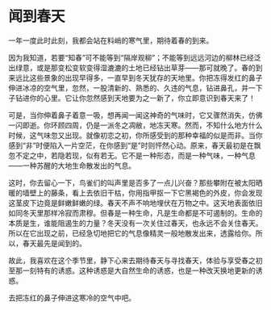 # 闻到春天

一年一度此时此刻，我都会站在料峭的寒气里，期待着春的到来。 

因为我知道，若要“知春”可不能等到“隔岸观柳”；不能等到远远河边的柳林已经泛出绿意，或是那变松变软变得湿漉漉的土地已经钻出草芽——那可就晚了。春的到来远比这些景象的出现早得多，一直早到冬天犹存的天地里。你把冻得发红的鼻子伸进冰凉的空气里，忽然，一股清新的、熟悉的、久违的气息，钻进鼻孔，并一下子钻进你的心里。它让你忽然感到天地要为之一新了，你立即意识到春天来了！ 

可是，当你伸着鼻子着意一吸，想再闻一闻这神奇的气味时，它又骤然消失，仿佛一闪即逝。你环顾四周，仍是一派冬之凋敝，地冻天寒。然而，不知什么地方什么时候，这气味忽又出现。就像初恋之初，你所感受到的那种幸福的似是而非。当你感到“非”时便陷入一片空茫，在你感到“是”时则怦然心动。原来，春天最初是在飘忽不定之中，若隐若现，似有若无。它不是一种形态，而是一种气味，一种气息——一种苏醒的大地生命散发出的气息。 

这时，你去留心一下，鸟雀们的叫声里是否多了一点儿兴奋？那些攀附在被太阳晒暖的墙壁上的藤条，看上去依旧干枯，你用指甲抠一下它黑褐色的外皮，你会发现这茎皮下边竟是鲜嫩鲜嫩的绿。春天不声不响地埋伏在万物之中。这天地表面依旧如同冬天里那样冷寂而肃穆。但春是一种生命，凡是生命都是不可遏制的。生命的本质是生，谁能阻遏生的力量？冬天没有一次关住过春天，也永远不会关住春天。所以在它出现之前，已经急切地把它的气息像精灵一般地散发出来，透露给你。所以，春天最先是闻到的。 

故此，我喜欢在这个季节里，静下心来去期待春天与寻找春天，体验与享受春之初至那一刻特有的诱惑。这种诱惑是大自然生命的诱惑，也是一种改天换地更新的诱惑。 

去把冻红的鼻子伸进这寒冷的空气中吧。